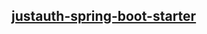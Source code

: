 



##  **[justauth-spring-boot-starter](https://gitee.com/justauth/justauth-spring-boot-starter)**

